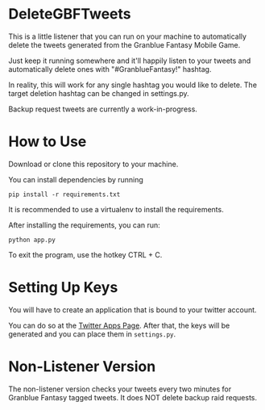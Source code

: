 # DeleteGBFTweets
This is a little listener that you can run on your machine to automatically delete the tweets generated from the Granblue Fantasy Mobile Game.

Just keep it running somewhere and it'll happily listen to your tweets and automatically delete ones with "#GranblueFantasy!" hashtag.

In reality, this will work for any single hashtag you would like to delete. The target deletion hashtag can be changed in settings.py.

Backup request tweets are currently a work-in-progress.

# How to Use
Download or clone this repository to your machine.

You can install dependencies by running
```
pip install -r requirements.txt
```

It is recommended to use a virtualenv to install the requirements.

After installing the requirements, you can run:

```
python app.py
```

To exit the program, use the hotkey CTRL + C.

# Setting Up Keys
You will have to create an application that is bound to your twitter account.

You can do so at the [Twitter Apps Page](https://apps.twitter.com).
After that, the keys will be generated and you can place them in `settings.py`.

# Non-Listener Version
The non-listener version checks your tweets every two minutes for Granblue Fantasy tagged tweets. It does NOT delete backup raid requests.
